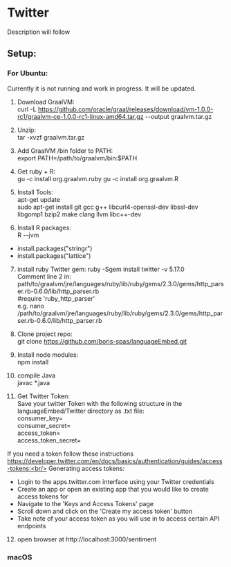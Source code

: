 # Twitter 
Description will follow

## Setup:

### For Ubuntu:

Currently it is not running and work in progress. It will be updated.

1. Download GraalVM:<br/>
curl -L  https://github.com/oracle/graal/releases/download/vm-1.0.0-rc1/graalvm-ce-1.0.0-rc1-linux-amd64.tar.gz --output graalvm.tar.gz

2. Unzip:<br/>
tar -xvzf graalvm.tar.gz

3. Add GraalVM /bin folder to PATH:<br/>
export PATH=/path/to/graalvm/bin:$PATH

4. Get ruby + R:<br/>
gu -c install org.graalvm.ruby
gu -c install org.graalvm.R

5. Install Tools:<br/>
apt-get update<br/>
sudo apt-get install git gcc g++ libcurl4-openssl-dev libssl-dev libgomp1 bzip2 make clang llvm libc++-dev

6. Install R packages:<br/>
R --jvm<br/>
- install.packages("stringr")<br/>
- install.packages("lattice")

7. install ruby Twitter gem:
ruby -Sgem install twitter -v 5.17.0<br/>
Comment line 2 in: <br/> path/to/graalvm/jre/languages/ruby/lib/ruby/gems/2.3.0/gems/http_parser.rb-0.6.0/lib/http_parser.rb<br/>
\#require 'ruby_http_parser'<br/>
e.g. nano /path/to/graalvm/jre/languages/ruby/lib/ruby/gems/2.3.0/gems/http_parser.rb-0.6.0/lib/http_parser.rb

8. Clone project repo:<br/>
git clone https://github.com/boris-spas/languageEmbed.git

9. Install node modules:<br/>
npm install

10. compile Java<br/>
javac *.java

11. Get Twitter Token:<br/>
Save your twitter Token with the following structure in the languageEmbed/Twitter directory as .txt file:<br/>
consumer_key=<br/>
consumer_secret=<br/>
access_token=<br/>
access_token_secret=<br/>

If you need a token follow these instructions<br/> https://developer.twitter.com/en/docs/basics/authentication/guides/access-tokens:<br/>
Generating access tokens:<br/>
- Login to the apps.twitter.com interface using your Twitter credentials
- Create an app or open an existing app that you would like to create access tokens for
- Navigate to the 'Keys and Access Tokens' page
- Scroll down and click on the 'Create my access token' button
- Take note of your access token as you will use in to access certain API endpoints

12. open browser at http://localhost:3000/sentiment

### macOS
